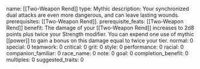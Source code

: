 name: [[Two-Weapon Rend]]
type: Mythic
description: Your synchronized dual attacks are even more dangerous, and can leave lasting wounds.
prerequisites: [[Two-Weapon Rend]].
prerequisite_feats: [[Two-Weapon Rend]]
benefit: The damage of your [[Two-Weapon Rend]] increases to 2d8 points plus twice your Strength modifier. You can expend one use of mythic [[power]] to gain a bonus on this damage equal to twice your tier.
normal: 0
special: 0
teamwork: 0
critical: 0
grit: 0
style: 0
performance: 0
racial: 0
companion_familiar: 0
race_name: 0
note: 0
goal: 0
completion_benefit: 0
multiples: 0
suggested_traits: 0
